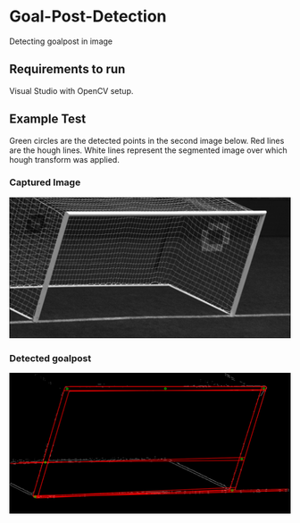 # Goal-Post-Detection
Detecting goalpost in image

## Requirements to run
Visual Studio with OpenCV setup.

## Example Test
Green circles are the detected points in the second image below.
Red lines are the hough lines.
White lines represent the segmented image over which hough transform was applied.

### Captured Image
![Captured Image](Pictures/im0001.png)

### Detected goalpost
![Detected goalpost](Pictures/imageWithGoal0001.png)
